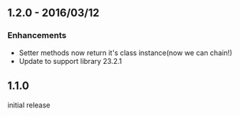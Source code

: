 ## 1.2.0 - 2016/03/12

### Enhancements

- Setter methods now return it's class instance(now we can chain!)
- Update to support library 23.2.1


## 1.1.0

initial release

